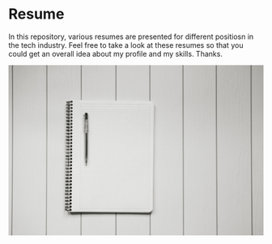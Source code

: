# Resume

In this repository, various resumes are presented for different positiosn in the tech industry. Feel free to take a look at these resumes so that you could get an overall idea about my profile and my skills. Thanks. 

![](https://github.com/suhasmaddali/Images/blob/main/kelly-sikkema-VBPzRgd7gfc-unsplash.jpg)

